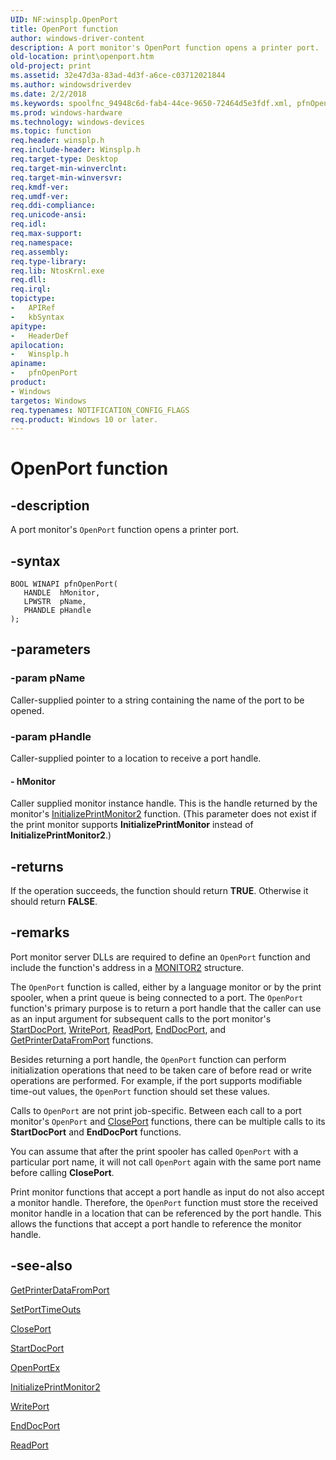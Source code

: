 ```yaml
---
UID: NF:winsplp.OpenPort
title: OpenPort function
author: windows-driver-content
description: A port monitor's OpenPort function opens a printer port.
old-location: print\openport.htm
old-project: print
ms.assetid: 32e47d3a-83ad-4d3f-a6ce-c03712021844
ms.author: windowsdriverdev
ms.date: 2/2/2018
ms.keywords: spoolfnc_94948c6d-fab4-44ce-9650-72464d5e3fdf.xml, pfnOpenPort, print.openport, OpenPort, pfnOpenPort function [Print Devices], winsplp/pfnOpenPort
ms.prod: windows-hardware
ms.technology: windows-devices
ms.topic: function
req.header: winsplp.h
req.include-header: Winsplp.h
req.target-type: Desktop
req.target-min-winverclnt: 
req.target-min-winversvr: 
req.kmdf-ver: 
req.umdf-ver: 
req.ddi-compliance: 
req.unicode-ansi: 
req.idl: 
req.max-support: 
req.namespace: 
req.assembly: 
req.type-library: 
req.lib: NtosKrnl.exe
req.dll: 
req.irql: 
topictype:
-	APIRef
-	kbSyntax
apitype:
-	HeaderDef
apilocation:
-	Winsplp.h
apiname:
-	pfnOpenPort
product:
- Windows
targetos: Windows
req.typenames: NOTIFICATION_CONFIG_FLAGS
req.product: Windows 10 or later.
---
```


# OpenPort function


## -description


A port monitor's <code>OpenPort</code> function opens a printer port.


## -syntax


````
BOOL WINAPI pfnOpenPort(
   HANDLE  hMonitor,
   LPWSTR  pName,
   PHANDLE pHandle
);
````


## -parameters




### -param pName

Caller-supplied pointer to a string containing the name of the port to be opened.


### -param pHandle

Caller-supplied pointer to a location to receive a port handle.


#### - hMonitor

Caller supplied monitor instance handle. This is the handle returned by the monitor's <a href="..\winsplp\nf-winsplp-initializeprintmonitor2.md">InitializePrintMonitor2</a> function. (This parameter does not exist if the print monitor supports <b>InitializePrintMonitor</b> instead of <b>InitializePrintMonitor2</b>.)


## -returns



If the operation succeeds, the function should return <b>TRUE</b>. Otherwise it should return <b>FALSE</b>.




## -remarks



Port monitor server DLLs are required to define an <code>OpenPort</code> function and include the function's address in a <a href="..\winsplp\ns-winsplp-_monitor2.md">MONITOR2</a> structure.

The <code>OpenPort</code> function is called, either by a language monitor or by the print spooler, when a print queue is being connected to a port. The <code>OpenPort</code> function's primary purpose is to return a port handle that the caller can use as an input argument for subsequent calls to the port monitor's <a href="https://msdn.microsoft.com/library/windows/hardware/ff562710">StartDocPort</a>, <a href="..\winsplp\nf-winsplp-writeport.md">WritePort</a>, <a href="..\winsplp\nf-winsplp-readport.md">ReadPort</a>, <a href="https://msdn.microsoft.com/library/windows/hardware/ff548742">EndDocPort</a>, and <a href="https://msdn.microsoft.com/library/windows/hardware/ff550506">GetPrinterDataFromPort</a> functions.

Besides returning a port handle, the <code>OpenPort</code> function can perform initialization operations that need to be taken care of before read or write operations are performed. For example, if the port supports modifiable time-out values, the <code>OpenPort</code> function should set these values.

Calls to <code>OpenPort</code> are not print job-specific. Between each call to a port monitor's <code>OpenPort</code> and <a href="..\winsplp\nf-winsplp-closeport.md">ClosePort</a> functions, there can be multiple calls to its <b>StartDocPort</b> and <b>EndDocPort</b> functions.

You can assume that after the print spooler has called <code>OpenPort</code> with a particular port name, it will not call <code>OpenPort</code> again with the same port name before calling <b>ClosePort</b>.

Print monitor functions that accept a port handle as input do not also accept a monitor handle. Therefore, the <code>OpenPort</code> function must store the received monitor handle in a location that can be referenced by the port handle. This allows the functions that accept a port handle to reference the monitor handle.




## -see-also

<a href="https://msdn.microsoft.com/library/windows/hardware/ff550506">GetPrinterDataFromPort</a>



<a href="https://msdn.microsoft.com/library/windows/hardware/ff562630">SetPortTimeOuts</a>



<a href="..\winsplp\nf-winsplp-closeport.md">ClosePort</a>



<a href="https://msdn.microsoft.com/library/windows/hardware/ff562710">StartDocPort</a>



<a href="https://msdn.microsoft.com/library/windows/hardware/ff559596">OpenPortEx</a>



<a href="..\winsplp\nf-winsplp-initializeprintmonitor2.md">InitializePrintMonitor2</a>



<a href="..\winsplp\nf-winsplp-writeport.md">WritePort</a>



<a href="https://msdn.microsoft.com/library/windows/hardware/ff548742">EndDocPort</a>



<a href="..\winsplp\nf-winsplp-readport.md">ReadPort</a>



 

 


